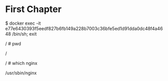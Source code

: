 # First Chapter

$ docker exec -it e77e6430393f5eedf827b6fb149a228b7003c36bfe5ed1d91dda0dc48f4a4648 /bin/sh; exit

/ \# pwd

/

/ \# which nginx

/usr/sbin/nginx

